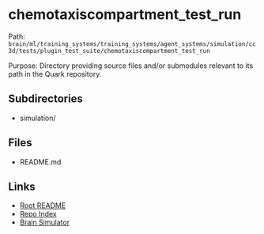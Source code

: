 # chemotaxiscompartment_test_run

Path: `brain/ml/training_systems/training_systems/agent_systems/simulation/cc3d/tests/plugin_test_suite/chemotaxiscompartment_test_run`

Purpose: Directory providing source files and/or submodules relevant to its path in the Quark repository.

## Subdirectories
- simulation/

## Files
- README.md

## Links
- [Root README](../../../../../../../../../README.md)
- [Repo Index](../../../../../../../../../repo_index.json)
- [Brain Simulator](../../../../../../../../../brain/architecture/brain_simulator.py)
